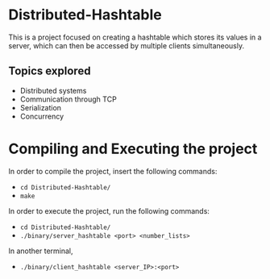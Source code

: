 # Distributed-Hashtable

This is a project focused on creating a hashtable which stores its values in a server, which can then be accessed by multiple clients simultaneously. 

## Topics explored
- Distributed systems
- Communication through TCP
- Serialization
- Concurrency

# Compiling and Executing the project

In order to compile the project, insert the following commands:
- `cd Distributed-Hashtable/`
- `make`

In order to execute the project, run the following commands:
- `cd Distributed-Hashtable/`
- `./binary/server_hashtable <port> <number_lists>`


In another terminal,
- `./binary/client_hashtable <server_IP>:<port>`

